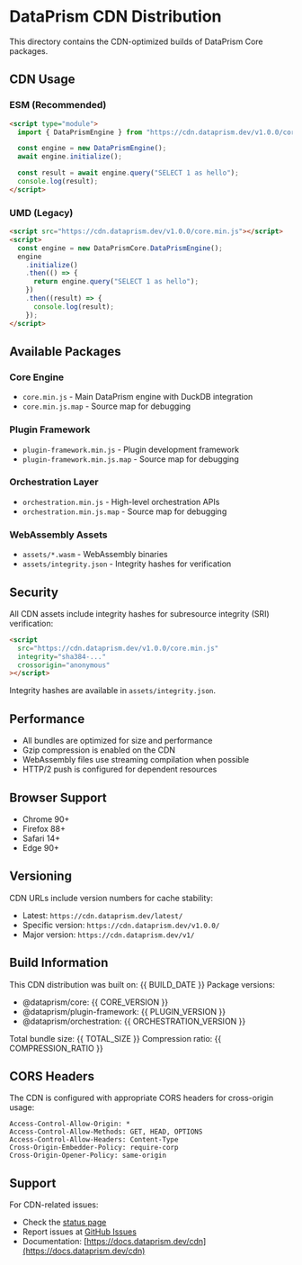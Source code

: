# DataPrism CDN Distribution

This directory contains the CDN-optimized builds of DataPrism Core packages.

## CDN Usage

### ESM (Recommended)

```html
<script type="module">
  import { DataPrismEngine } from "https://cdn.dataprism.dev/v1.0.0/core.min.js";

  const engine = new DataPrismEngine();
  await engine.initialize();

  const result = await engine.query("SELECT 1 as hello");
  console.log(result);
</script>
```

### UMD (Legacy)

```html
<script src="https://cdn.dataprism.dev/v1.0.0/core.min.js"></script>
<script>
  const engine = new DataPrismCore.DataPrismEngine();
  engine
    .initialize()
    .then(() => {
      return engine.query("SELECT 1 as hello");
    })
    .then((result) => {
      console.log(result);
    });
</script>
```

## Available Packages

### Core Engine

- `core.min.js` - Main DataPrism engine with DuckDB integration
- `core.min.js.map` - Source map for debugging

### Plugin Framework

- `plugin-framework.min.js` - Plugin development framework
- `plugin-framework.min.js.map` - Source map for debugging

### Orchestration Layer

- `orchestration.min.js` - High-level orchestration APIs
- `orchestration.min.js.map` - Source map for debugging

### WebAssembly Assets

- `assets/*.wasm` - WebAssembly binaries
- `assets/integrity.json` - Integrity hashes for verification

## Security

All CDN assets include integrity hashes for subresource integrity (SRI) verification:

```html
<script
  src="https://cdn.dataprism.dev/v1.0.0/core.min.js"
  integrity="sha384-..."
  crossorigin="anonymous"
></script>
```

Integrity hashes are available in `assets/integrity.json`.

## Performance

- All bundles are optimized for size and performance
- Gzip compression is enabled on the CDN
- WebAssembly files use streaming compilation when possible
- HTTP/2 push is configured for dependent resources

## Browser Support

- Chrome 90+
- Firefox 88+
- Safari 14+
- Edge 90+

## Versioning

CDN URLs include version numbers for cache stability:

- Latest: `https://cdn.dataprism.dev/latest/`
- Specific version: `https://cdn.dataprism.dev/v1.0.0/`
- Major version: `https://cdn.dataprism.dev/v1/`

## Build Information

This CDN distribution was built on: {{ BUILD_DATE }}
Package versions:

- @dataprism/core: {{ CORE_VERSION }}
- @dataprism/plugin-framework: {{ PLUGIN_VERSION }}
- @dataprism/orchestration: {{ ORCHESTRATION_VERSION }}

Total bundle size: {{ TOTAL_SIZE }}
Compression ratio: {{ COMPRESSION_RATIO }}

## CORS Headers

The CDN is configured with appropriate CORS headers for cross-origin usage:

```
Access-Control-Allow-Origin: *
Access-Control-Allow-Methods: GET, HEAD, OPTIONS
Access-Control-Allow-Headers: Content-Type
Cross-Origin-Embedder-Policy: require-corp
Cross-Origin-Opener-Policy: same-origin
```

## Support

For CDN-related issues:

- Check the [status page](https://status.dataprism.dev)
- Report issues at [GitHub Issues](https://github.com/dataprism/core/issues)
- Documentation: [https://docs.dataprism.dev/cdn](https://docs.dataprism.dev/cdn)
